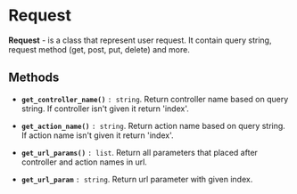 Request
===


**Request** - is a class that represent user request. It contain query string, request method (get, post, put, delete) and more.


Methods
---

- **``get_controller_name()``** `: string`. Return controller name based on query string. If controller isn't given it return 'index'. 

- **``get_action_name()``** `: string`. Return action name based on query string. If action name isn't given it return 'index'.

- **``get_url_params()``** `: list`. Return all parameters that placed after controller and action names in url.

- **`get_url_param`** `: string`. Return url parameter with given index.